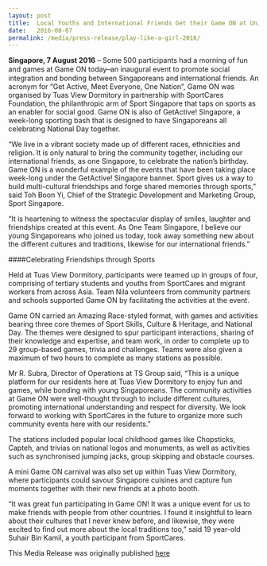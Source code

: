 ```yaml
---
layout: post
title:  Local Youths and International Friends Get their Game ON at Unique Community Bonding Event by SportCares
date:   2016-08-07
permalink: /media/press-release/play-like-a-girl-2016/
---
```



**Singapore, 7 August 2016** – Some 500 participants had a morning of fun and games at Game ON today ̶ an inaugural event to promote social integration and bonding between Singaporeans and international friends. 
An acronym for “Get Active, Meet Everyone, One Nation”, Game ON was organised by Tuas View Dormitory in partnership with SportCares Foundation, the philanthropic arm of Sport Singapore that taps on sports as an enabler for social good. Game ON is also of GetActive! Singapore, a week-long sporting bash that is designed to have Singaporeans all celebrating National Day together.

“We live in a vibrant society made up of different races, ethnicities and religion. It is only natural to bring the community together, including our international friends, as one Singapore, to celebrate the nation’s birthday. Game ON is a wonderful example of the events that have been taking place week-long under the GetActive! Singapore banner. Sport gives us a way to build multi-cultural friendships and forge shared memories through sports,” said Toh Boon Yi, Chief of the Strategic Development and Marketing Group, Sport Singapore.

“It is heartening to witness the spectacular display of smiles, laughter and friendships created at this event. As One Team Singapore, I believe our young Singaporeans who joined us today, took away something new about the different cultures and traditions, likewise for our international friends.”

####Celebrating Friendships through Sports

Held at Tuas View Dormitory, participants were teamed up in groups of four, comprising of tertiary students and youths from SportCares and migrant workers from across Asia. Team Nila volunteers from community partners and schools supported Game ON by facilitating the activities at the event.

Game ON carried an Amazing Race-styled format, with games and activities bearing three core themes of Sport Skills, Culture & Heritage, and National Day. The themes were designed to spur participant interactions, sharing of their knowledge and expertise, and team work, in order to complete up to 29 group-based games, trivia and challenges. Teams were also given a maximum of two hours to complete as many stations as possible. 

Mr R. Subra, Director of Operations at TS Group said, “This is a unique platform for our residents here at Tuas View Dormitory to enjoy fun and games, while bonding with young Singaporeans. The community activities at Game ON were well-thought through to include different cultures, promoting international understanding and respect for diversity. We look forward to working with SportCares in the future to organize more such community events here with our residents.”

The stations included popular local childhood games like Chopsticks, Capteh, and trivias on national logos and monuments, as well as activities such as synchronised jumping jacks, group skipping and obstacle courses. 

A mini Game ON carnival was also set up within Tuas View Dormitory, where participants could savour Singapore cuisines and capture fun moments together with their new friends at a photo booth.

“It was great fun participating in Game ON! It was a unique event for us to make friends with people from other countries. I found it insightful to learn about their cultures that I never knew before, and likewise, they were excited to find out more about the local traditions too,” said 19 year-old Suhair Bin Kamil, a youth participant from SportCares.

This Media Release was originally published [here](https://www.sportsingapore.gov.sg/Newsroom/Media-Releases/2016/8/Local-Youths-and-International-Friends-Get-their-Game-ON-at-Unique-Community-Bonding-Event)
